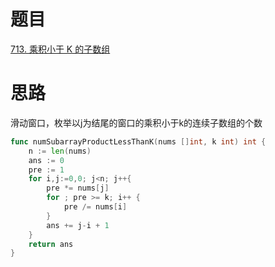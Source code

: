 # 题目
[713. 乘积小于 K 的子数组](https://leetcode-cn.com/problems/subarray-product-less-than-k/)

# 思路
滑动窗口，枚举以j为结尾的窗口的乘积小于k的连续子数组的个数

```go
func numSubarrayProductLessThanK(nums []int, k int) int {
    n := len(nums) 
    ans := 0 
    pre := 1
    for i,j:=0,0; j<n; j++{
        pre *= nums[j]  
        for ; pre >= k; i++ {
            pre /= nums[i] 
        }
        ans += j-i + 1 
    }
    return ans 
}
```